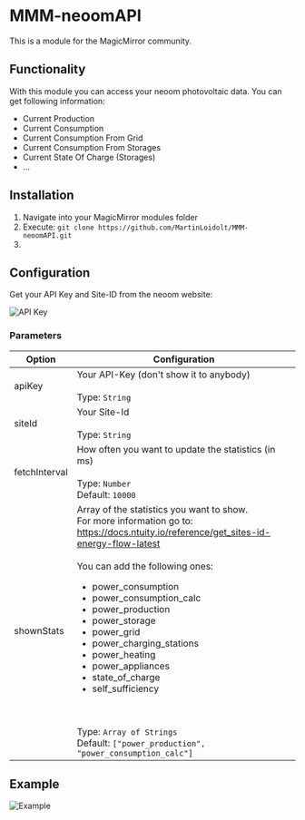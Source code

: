 # MMM-neoomAPI
This is a module for the MagicMirror community.

## Functionality
With this module you can access your neoom photovoltaic data. 
You can get following information:
- Current Production
- Current Consumption
- Current Consumption From Grid
- Current Consumption From Storages
- Current State Of Charge (Storages)
- ...

## Installation
1. Navigate into your MagicMirror modules folder
2. Execute: `git clone https://github.com/MartinLoidolt/MMM-neoomAPI.git`
3. 
## Configuration
Get your API Key and Site-ID from the neoom website:

![API Key](https://github.com/MartinLoidolt/MMM-neoomAPI/resources/ApiKey.jpg?raw=true)

### Parameters
| Option        | Configuration                                                                                                                                                                                                                                                                                                                                                                                                                                                                                                                                                    |
|---------------|------------------------------------------------------------------------------------------------------------------------------------------------------------------------------------------------------------------------------------------------------------------------------------------------------------------------------------------------------------------------------------------------------------------------------------------------------------------------------------------------------------------------------------------------------------------|
| apiKey        | Your API-Key (don't show it to anybody) <br/><br/> Type: `String`                                                                                                                                                                                                                                                                                                                                                                                                                                                                                                |
| siteId        | Your Site-Id <br/><br/> Type: `String`                                                                                                                                                                                                                                                                                                                                                                                                                                                                                                                           |
| fetchInterval | How often you want to update the statistics (in ms) <br/><br/> Type: `Number` <br/> Default: `10000`                                                                                                                                                                                                                                                                                                                                                                                                                                                             |
| shownStats    | Array of the statistics you want to show. <br/> For more information go to: https://docs.ntuity.io/reference/get_sites-id-energy-flow-latest <br/><br/> You can add the following ones: <ul><li>power_consumption</li><li>power_consumption_calc</li><li>power_production</li><li>power_storage</li><li>power_grid</li><li>power_charging_stations</li><li>power_heating</li><li>power_appliances</li><li>state_of_charge</li><li>self_sufficiency</li></ul> <br/><br/> Type: `Array of Strings` <br/> Default: `["power_production", "power_consumption_calc"]` |

## Example
![Example](https://github.com/MartinLoidolt/MMM-neoomAPI/resources/Example.jpg?raw=true)